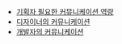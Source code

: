 - [기획자 필요한 커뮤니케이션 역량](../4.Archive/Softeer3rd/기획자%20필요한%20커뮤니케이션%20역량.md)
- [디자이너의 커뮤니케이션](../4.Archive/Softeer3rd/디자이너의%20커뮤니케이션.md)
- [개발자의 커뮤니케이션](../4.Archive/Softeer3rd/개발자의%20커뮤니케이션.md)